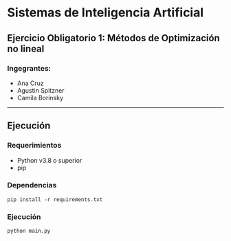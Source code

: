 # Sistemas de Inteligencia Artificial

## Ejercicio Obligatorio 1: Métodos de Optimización no lineal

### Ingegrantes:

- Ana Cruz
- Agustin Spitzner
- Camila Borinsky

---

## Ejecución

### Requerimientos

- Python v3.8 o superior
- pip

### Dependencias

`pip install -r requirements.txt`

### Ejecución

`python main.py`
